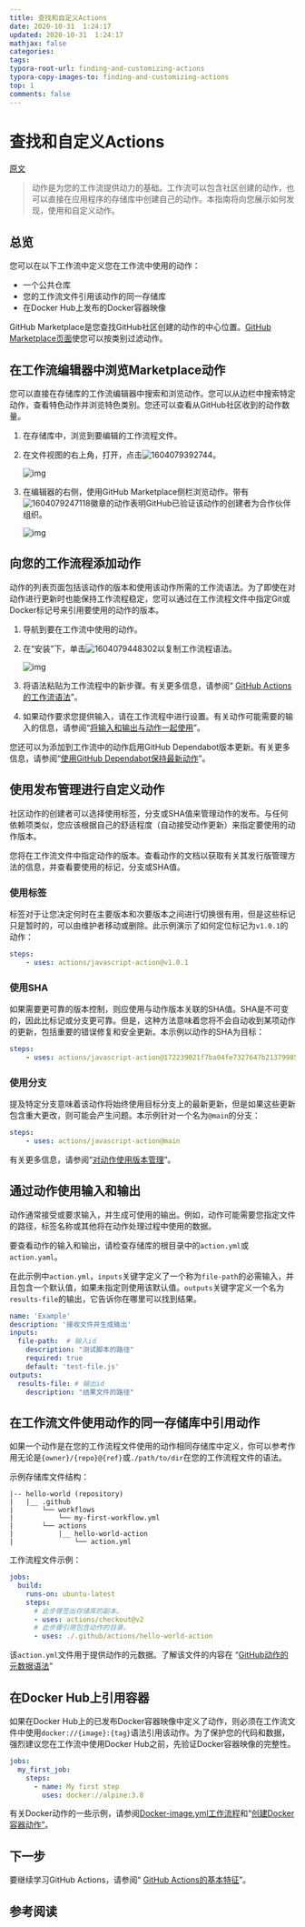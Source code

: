```yaml
---
title: 查找和自定义Actions
date: 2020-10-31  1:24:17
updated: 2020-10-31  1:24:17
mathjax: false
categories: 
tags:
typora-root-url: finding-and-customizing-actions
typora-copy-images-to: finding-and-customizing-actions
top: 1
comments: false
---
```



# 查找和自定义Actions

[原文](https://docs.github.com/en/free-pro-team@latest/actions/learn-github-actions/finding-and-customizing-actions)

> 动作是为您的工作流提供动力的基础。工作流可以包含社区创建的动作，也可以直接在应用程序的存储库中创建自己的动作。本指南将向您展示如何发现，使用和自定义动作。 



## 总览

您可以在以下工作流中定义您在工作流中使用的动作：

* 一个公共仓库
* 您的工作流文件引用该动作的同一存储库
* 在Docker Hub上发布的Docker容器映像

GitHub Marketplace是您查找GitHub社区创建的动作的中心位置。[GitHub Marketplace页面](https://github.com/marketplace/actions/)使您可以按类别过滤动作。

## 在工作流编辑器中浏览Marketplace动作

您可以直接在存储库的工作流编辑器中搜索和浏览动作。您可以从边栏中搜索特定动作，查看特色动作并浏览特色类别。您还可以查看从GitHub社区收到的动作数量。

1. 在存储库中，浏览到要编辑的工作流程文件。

2. 在文件视图的右上角，打开，点击![1604079392744](/1604079392744.png)。

   ![img](/actions-edit-workflow-file.png) 

3. 在编辑器的右侧，使用GitHub Marketplace侧栏浏览动作。带有![1604079247118](/1604079247118.png)徽章的动作表明GitHub已验证该动作的创建者为合作伙伴组织。 

   ![img](/actions-marketplace-sidebar.png) 



## 向您的工作流程添加动作

动作的列表页面包括该动作的版本和使用该动作所需的工作流语法。为了即使在对动作进行更新时也能保持工作流程稳定，您可以通过在工作流程文件中指定Git或Docker标记号来引用要使用的动作的版本。

1. 导航到要在工作流中使用的动作。

2. 在“安装”下，单击![1604079448302](/1604079448302.png)以复制工作流程语法。

   ![img](/actions-sidebar-detailed-view.png) 

3. 将语法粘贴为工作流程中的新步骤。有关更多信息，请参阅“ [GitHub Actions的工作流语法](https://docs.github.com/en/free-pro-team@latest/actions/automating-your-workflow-with-github-actions/workflow-syntax-for-github-actions#jobsjob_idsteps)”。
4. 如果动作要求您提供输入，请在工作流程中进行设置。有关动作可能需要的输入的信息，请参阅“[将输入和输出与动作一起使用](https://docs.github.com/en/free-pro-team@latest/actions/learn-github-actions/finding-and-customizing-actions#using-inputs-and-outputs-with-an-action)”。

您还可以为添加到工作流中的动作启用GitHub Dependabot版本更新。有关更多信息，请参阅“[使用GitHub Dependabot保持最新动作](https://docs.github.com/en/free-pro-team@latest/github/administering-a-repository/keeping-your-actions-up-to-date-with-github-dependabot)”。 



## 使用发布管理进行自定义动作

社区动作的创建者可以选择使用标签，分支或SHA值来管理动作的发布。与任何依赖项类似，您应该根据自己的舒适程度（自动接受动作更新）来指定要使用的动作版本。

您将在工作流文件中指定动作的版本。查看动作的文档以获取有关其发行版管理方法的信息，并查看要使用的标记，分支或SHA值。

### 使用标签

标签对于让您决定何时在主要版本和次要版本之间进行切换很有用，但是这些标记只是暂时的，可以由维护者移动或删除。此示例演示了如何定位标记为`v1.0.1`的动作：

```yaml
steps:
    - uses: actions/javascript-action@v1.0.1
```

### 使用SHA

如果需要更可靠的版本控制，则应使用与动作版本关联的SHA值。SHA是不可变的，因此比标记或分支更可靠。但是，这种方法意味着您将不会自动收到某项动作的更新，包括重要的错误修复和安全更新。本示例以动作的SHA为目标：

```yaml
steps:
    - uses: actions/javascript-action@172239021f7ba04fe7327647b213799853a9eb89
```

### 使用分支

提及特定分支意味着该动作将始终使用目标分支上的最新更新，但是如果这些更新包含重大更改，则可能会产生问题。本示例针对一个名为`@main`的分支：

```yaml
steps:
    - uses: actions/javascript-action@main
```

有关更多信息，请参阅“[对动作使用版本管理](https://docs.github.com/en/free-pro-team@latest/actions/creating-actions/about-actions#using-release-management-for-actions)”。

## 通过动作使用输入和输出

动作通常接受或要求输入，并生成可使用的输出。例如，动作可能需要您指定文件的路径，标签名称或其他将在动作处理过程中使用的数据。

要查看动作的输入和输出，请检查存储库的根目录中的`action.yml`或`action.yaml`。

在此示例中`action.yml`，`inputs`关键字定义了一个称为`file-path`的必需输入，并且包含一个默认值，如果未指定则使用该默认值。`outputs`关键字定义一个名为`results-file`的输出，它告诉你在哪里可以找到结果。

```yaml
name: 'Example'
description: '接收文件并生成输出'
inputs:
  file-path:  # 输入id
    description: "测试脚本的路径"
    required: true
    default: 'test-file.js'
outputs:
  results-file: # 输出id
    description: "结果文件的路径"
```

## 在工作流文件使用动作的同一存储库中引用动作

如果一个动作是在您的工作流程文件使用的动作相同存储库中定义，你可以参考作用无论是`{owner}/{repo}@{ref}`或`./path/to/dir`在您的工作流程文件的语法。

示例存储库文件结构：

```
|-- hello-world (repository)
|   |__ .github
|       └── workflows
|           └── my-first-workflow.yml
|       └── actions
|           |__ hello-world-action
|               └── action.yml
```

工作流程文件示例：

```yaml
jobs:
  build:
    runs-on: ubuntu-latest
    steps:
      # 此步骤签出存储库的副本。
      - uses: actions/checkout@v2
      # 此步骤引用包含动作的目录。
      - uses: ./.github/actions/hello-world-action
```

该`action.yml`文件用于提供动作的元数据。了解该文件的内容在 “[GitHub动作的元数据语法](https://docs.github.com/en/free-pro-team@latest/actions/creating-actions/metadata-syntax-for-github-actions)”

## 在Docker Hub上引用容器

如果在Docker Hub上的已发布Docker容器映像中定义了动作，则必须在工作流文件中使用`docker://{image}:{tag}`语法引用该动作。为了保护您的代码和数据，强烈建议您在工作流中使用Docker Hub之前，先验证Docker容器映像的完整性。

```yaml
jobs:
  my_first_job:
    steps:
      - name: My first step
        uses: docker://alpine:3.8
```

有关Docker动作的一些示例，请参阅[Docker-image.yml工作流程](https://github.com/actions/starter-workflows/blob/main/ci/docker-image.yml)和“[创建Docker容器动作”](https://docs.github.com/en/free-pro-team@latest/articles/creating-a-docker-container-action)。

## 下一步

要继续学习GitHub Actions，请参阅“ [GitHub Actions的基本特征](https://docs.github.com/en/free-pro-team@latest/actions/learn-github-actions/essential-features-of-github-actions)”。



## 参考阅读



